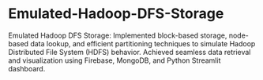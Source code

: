 # Emulated-Hadoop-DFS-Storage
Emulated Hadoop DFS Storage: Implemented block-based storage, node-based data lookup, and efficient partitioning techniques to simulate Hadoop Distributed File System (HDFS) behavior. Achieved seamless data retrieval and visualization using Firebase, MongoDB, and Python Streamlit dashboard. 
